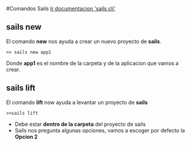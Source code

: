 #Comandos Sails
[Ir documentacion 'sails cli'](sailsjs.com/documentation/reference/command-line-interface)
## sails new
El comando **new** nos ayuda a crear un nuevo proyecto de **sails**.
```
>> sails new app1
```
Donde **app1** es el nombre de la carpeta y de la aplicacion que vamos a crear.
## sails lift
El comando **lift** now ayuda a levantar un proyecto de **sails**
```
>>sails lift
```
- Debe estar **dentro de la carpeta** del proyecto de sails
- Sails nos pregunta algunas opciones, vamos a escoger por defecto la **Opcion 2**